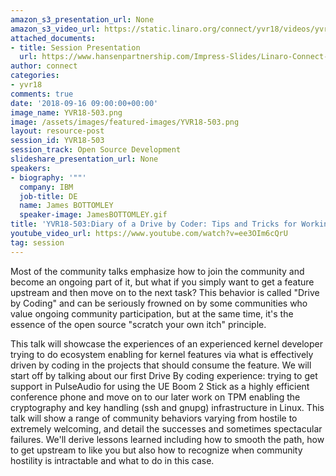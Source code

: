 ```yaml
---
amazon_s3_presentation_url: None
amazon_s3_video_url: https://static.linaro.org/connect/yvr18/videos/yvr18-503.mp4
attached_documents:
- title: Session Presentation
  url: https://www.hansenpartnership.com/Impress-Slides/Linaro-Connect-2018
author: connect
categories:
- yvr18
comments: true
date: '2018-09-16 09:00:00+00:00'
image_name: YVR18-503.png
image: /assets/images/featured-images/YVR18-503.png
layout: resource-post
session_id: YVR18-503
session_track: Open Source Development
slideshare_presentation_url: None
speakers:
- biography: '""'
  company: IBM
  job-title: DE
  name: James BOTTOMLEY
  speaker-image: JamesBOTTOMLEY.gif
title: 'YVR18-503:Diary of a Drive by Coder: Tips and Tricks for Working with Upstream'
youtube_video_url: https://www.youtube.com/watch?v=ee3OIm6cQrU
tag: session
---
```


Most of the community talks emphasize how to join the community and become an ongoing part of it, but what if you simply want to get a feature upstream and then move on to the next task? This behavior is called "Drive by Coding" and can be seriously frowned on by some communities who value ongoing community participation, but at the same time, it's the essence of the open source "scratch your own itch" principle.

This talk will showcase the experiences of an experienced kernel developer trying to do ecosystem enabling for kernel features via what is effectively driven by coding in the projects that should consume the feature. We will start off by talking about our first Drive By coding experience: trying to get support in PulseAudio for using the UE Boom 2 Stick as a highly efficient conference phone and move on to our later work on TPM enabling the cryptography and key handling (ssh and gnupg) infrastructure in Linux. This talk will show a range of community behaviors varying from hostile to extremely welcoming, and detail the successes and sometimes spectacular failures. We'll derive lessons learned including how to smooth the path, how to get upstream to like you but also how to recognize when community hostility is intractable and what to do in this case.